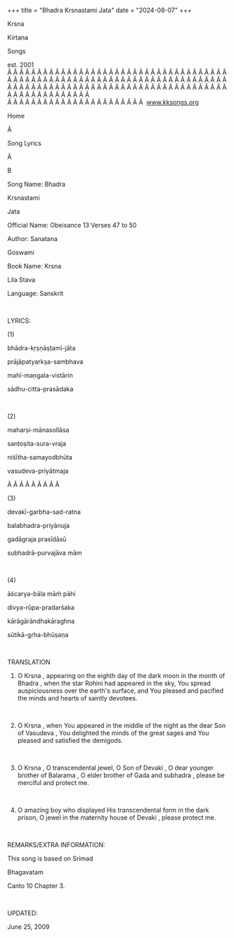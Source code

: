 +++ 
title = "Bhadra Krsnastami Jata"
date = "2024-08-07"
+++

Krsna
 
Kirtana
 
Songs

est. 2001
Â Â Â Â Â Â Â Â Â Â Â Â Â Â Â Â Â Â Â Â Â Â Â Â Â Â Â Â Â Â Â Â Â Â Â Â Â Â Â Â Â Â Â Â Â Â Â Â Â Â Â Â Â Â Â Â Â Â Â Â Â Â Â Â Â Â Â Â Â Â Â Â Â Â Â Â Â Â Â Â Â Â Â Â Â Â Â Â Â Â Â Â Â Â Â Â Â Â Â Â Â Â Â Â Â Â Â Â Â Â Â Â Â Â Â Â Â Â Â Â Â Â Â Â Â  
Â Â Â Â Â Â Â Â Â Â Â Â Â Â Â Â Â Â Â Â Â Â Â  
www.kksongs.org








Home


Ã 
 
Song Lyrics
 
Ã 
 
B


Song Name: 
Bhadra
 
Krsnastami
 
Jata


Official Name: Obeisance 13 Verses 47 to 50


Author: 
Sanatana
 
Goswami


Book Name: 
Krsna

Lila 
Stava


Language: 
Sanskrit


 


LYRICS:


(1)


bhādra-kṛṣṇāṣṭamī-jāta


prājāpatyarkṣa-sambhava


mahī-maṇgala-vistārin


sādhu-citta-prasādaka


 


(2)


maharṣi-mānasollāsa


santoṣita-sura-vraja


niśītha-samayodbhūta


vasudeva-priyātmaja


Â Â Â Â Â Â Â Â Â  


(3)


devakī-garbha-sad-ratna


balabhadra-priyānuja


gadāgraja
 prasīdāsū


subhadrā-purvajāva
 mām


 


(4)


āścarya-bāla
māḿ 
pāhi


divya-rūpa-pradarśaka


kārāgārāndhakāraghna


sūtikā-gṛha-bhūṣaṇa


 


TRANSLATION


1) O 
Krsna
,
appearing on the eighth day of the dark moon in the month of 
Bhadra
, when the star 
Rohini
 had
appeared in the sky, You spread auspiciousness over the earth's surface, and
You pleased and pacified the minds and hearts of saintly devotees.


 


2) O 
Krsna
,
when 
You
 appeared in the middle of the night as the
dear Son of 
Vasudeva
, You delighted the minds of the
great sages and You pleased and satisfied the demigods.


 


3) O 
Krsna
,
O transcendental jewel, O Son of 
Devaki
, O dear
younger brother of 
Balarama
, O elder brother of 
Gada
 and 
subhadra
, please be
merciful and protect me.


 


4) O amazing boy who
displayed His transcendental form in the dark prison, O jewel in the maternity
house of 
Devaki
, please protect me.


 


REMARKS/EXTRA INFORMATION:


This
song is based on 
Srimad
 
Bhagavatam

Canto 10 Chapter 3.


 


UPDATED:

June 25, 2009